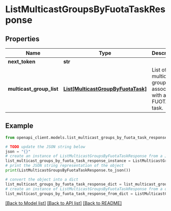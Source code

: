 # ListMulticastGroupsByFuotaTaskResponse


## Properties

Name | Type | Description | Notes
------------ | ------------- | ------------- | -------------
**next_token** | **str** |  | [optional] 
**multicast_group_list** | [**List[MulticastGroupByFuotaTask]**](MulticastGroupByFuotaTask.md) | List of multicast groups associated with a FUOTA task. | [optional] 

## Example

```python
from openapi_client.models.list_multicast_groups_by_fuota_task_response import ListMulticastGroupsByFuotaTaskResponse

# TODO update the JSON string below
json = "{}"
# create an instance of ListMulticastGroupsByFuotaTaskResponse from a JSON string
list_multicast_groups_by_fuota_task_response_instance = ListMulticastGroupsByFuotaTaskResponse.from_json(json)
# print the JSON string representation of the object
print(ListMulticastGroupsByFuotaTaskResponse.to_json())

# convert the object into a dict
list_multicast_groups_by_fuota_task_response_dict = list_multicast_groups_by_fuota_task_response_instance.to_dict()
# create an instance of ListMulticastGroupsByFuotaTaskResponse from a dict
list_multicast_groups_by_fuota_task_response_from_dict = ListMulticastGroupsByFuotaTaskResponse.from_dict(list_multicast_groups_by_fuota_task_response_dict)
```
[[Back to Model list]](../README.md#documentation-for-models) [[Back to API list]](../README.md#documentation-for-api-endpoints) [[Back to README]](../README.md)


